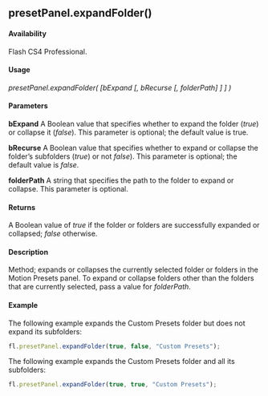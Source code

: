 ## presetPanel.expandFolder()

#### Availability

Flash CS4 Professional.

#### Usage

*presetPanel.expandFolder( [bExpand [, bRecurse [, folderPath] ] ] )*

#### Parameters

**bExpand** A Boolean value that specifies whether to expand the folder (*true*) or collapse it (*false*). This parameter is optional; the default value is true.

**bRecurse** A Boolean value that specifies whether to expand or collapse the folder’s subfolders (*true*) or not *false*). This parameter is optional; the default value is *false*.

**folderPath** A string that specifies the path to the folder to expand or collapse. This parameter is optional.

#### Returns

A Boolean value of *true* if the folder or folders are successfully expanded or collapsed; *false* otherwise.

#### Description

Method; expands or collapses the currently selected folder or folders in the Motion Presets panel. To expand or collapse folders other than the folders that are currently selected, pass a value for *folderPath*.

#### Example

The following example expands the Custom Presets folder but does not expand its subfolders:

```javascript
fl.presetPanel.expandFolder(true, false, "Custom Presets");
```

The following example expands the Custom Presets folder and all its subfolders:

```javascript
fl.presetPanel.expandFolder(true, true, "Custom Presets");
```